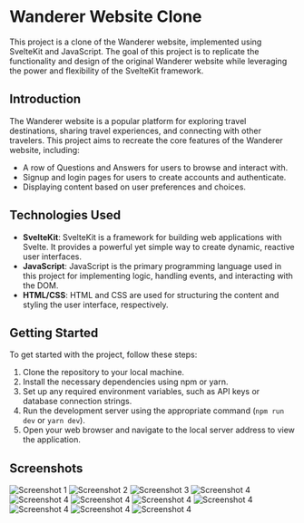 # Wanderer Website Clone

This project is a clone of the Wanderer website, implemented using SvelteKit and JavaScript. The goal of this project is to replicate the functionality and design of the original Wanderer website while leveraging the power and flexibility of the SvelteKit framework.

## Introduction

The Wanderer website is a popular platform for exploring travel destinations, sharing travel experiences, and connecting with other travelers. This project aims to recreate the core features of the Wanderer website, including:

- A row of Questions and Answers for users to browse and interact with.
- Signup and login pages for users to create accounts and authenticate.
- Displaying content based on user preferences and choices.

## Technologies Used

- **SvelteKit**: SvelteKit is a framework for building web applications with Svelte. It provides a powerful yet simple way to create dynamic, reactive user interfaces.
- **JavaScript**: JavaScript is the primary programming language used in this project for implementing logic, handling events, and interacting with the DOM.
- **HTML/CSS**: HTML and CSS are used for structuring the content and styling the user interface, respectively.

## Getting Started

To get started with the project, follow these steps:

1. Clone the repository to your local machine.
2. Install the necessary dependencies using npm or yarn.
3. Set up any required environment variables, such as API keys or database connection strings.
4. Run the development server using the appropriate command (`npm run dev` or `yarn dev`).
5. Open your web browser and navigate to the local server address to view the application.

## Screenshots

![Screenshot 1](https://github.com/shw1/Wanderer-website/blob/main/image1.png)
![Screenshot 2](https://github.com/shw1/Wanderer-website/blob/main/image2.png)
![Screenshot 3](https://github.com/shw1/Wanderer-website/blob/main/image3.png)
![Screenshot 4](https://github.com/shw1/Wanderer-website/blob/main/image4.png)
![Screenshot 4](https://github.com/shw1/Wanderer-website/blob/main/image5.png)
![Screenshot 4](https://github.com/shw1/Wanderer-website/blob/main/image6.png)
![Screenshot 4](https://github.com/shw1/Wanderer-website/blob/main/image7.png)
![Screenshot 4](https://github.com/shw1/Wanderer-website/blob/main/image8.png)
![Screenshot 4](https://github.com/shw1/Wanderer-website/blob/main/image9.png)
![Screenshot 4](https://github.com/shw1/Wanderer-website/blob/main/image10.png)
![Screenshot 4](https://github.com/shw1/Wanderer-website/blob/main/image11.png)
